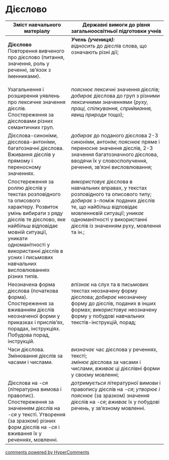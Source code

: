 <div id="hypercomments_widget" class="js-hypercomments-widget invisible"></div>

# Дієслово   

<table>
  <tr>
    <td width="40%" align="center"><b>Зміст навчального матеріалу</b></td>
    <td width="60%" align="center"><b>Державні вимоги до рівня загальноосвітньої підготовки учнів</b></td>
  </tr>
<tbody>
  <tr>
    <td width="40%" style="vertical-align:top !important;">
    <p><b>Дієслово</b><br>
Повторення вивченого про дієслово (питання, значення, роль у реченні, зв’язок з іменниками).</td>
    <td width="60%" style="vertical-align:top !important;">
<i><b>Учень (учениця):</b></i><br>
<i>відносить</i> до дієслів слова, що означають різні дії;<br></td>
  </tr>
  <tr>
    <td width="40%" style="vertical-align:top !important;">
Узагальнення і розширення уявлень про лексичне значення дієслів. Спостереження за дієсловами різних семантичних груп. </td>
    <td width="60%" style="vertical-align:top !important;">
<i>пояснює</i> лексичні значення дієслів; <i>добирає</i> дієслова до груп з різними лексичними значеннями (<i>руху, праці, спілкування, сприймання, явищ природи</i> тощо);</td>
  </tr>
  <tr>
    <td width="40%" style="vertical-align:top !important;">
Дієслова-синоніми, дієслова-антоніми, багатозначні дієслова. Вживання дієслів у прямому і переносному значеннях.</td>
    <td width="60%" style="vertical-align:top !important;">
<i>добирає</i> до поданого дієслова 2-3 синоніми, антонім; <i>пояснює</i> пряме і переносне значення дієслів, 2-3 значення багатозначного дієслова, вводячи їх у словосполучення, речення, зв’язні висловлювання;</td>
  </tr>
  <tr>
    <td width="40%" style="vertical-align:top !important;">
Спостереження за роллю дієслів у текстах розповідного та описового характеру. Розвиток умінь вибирати з ряду дієслів те дієслово, яке найбільш відповідає мовній ситуації, уникати одноманітності у використанні дієслів в усних і письмових навчальних висловлюваннях різних типів.</td>
    <td width="60%" style="vertical-align:top !important;">
<i>використовує</i> дієслова в навчальних вправах, у текстах розповідного та описового типу; <i>добирає</i> з-поміж поданих дієслів те, що найбільш відповідає мовленнєвій ситуації; <i>уникає</i> одноманітності у використанні дієслів із значенням руху, мовлення та ін.;</td>
  </tr>
  <tr>
    <td width="40%" style="vertical-align:top !important;">
Неозначена форма дієслова (початкова форма). <br>
Спостереження за вживанням дієслів неозначеної форми у приказках і прислів’ях, порадах, інструкціях. <br>
Побудова порад, інструкцій. <br></td>
    <td width="60%" style="vertical-align:top !important;">
<i>впізнає</i> на слух та в письмових текстах неозначену форму дієслова; <i>добирає</i> неозначену форму до дієслів, поданих в інших формах; <i>використовує</i> неозначену форму у побудові навчальних текстів-інструкцій, порад;</td>
  </tr>
  <tr>
    <td width="40%" style="vertical-align:top !important;">
Часи дієслова. Змінювання дієслів за часами і числами. </td>
    <td width="60%" style="vertical-align:top !important;">
<i>визначає</i> час дієслова у реченнях, тексті;<br>
<i>змінює</i> дієслова за часами і числами, <i>вживає</i> ці дієслівні форми у своєму мовленні;</td>
  </tr>
  <tr>
    <td width="40%" style="vertical-align:top !important;">
Дієслова на <i>-ся</i> (літературна вимова і правопис). Спостереження за значенням дієслів на <i>-ся</i> у тексті. Утворення (за зразком) різних форм дієслів на <i>-ся</i> і вживання їх у реченнях, мовленні.</td>
    <td width="60%" style="vertical-align:top !important;">
<i>дотримується</i> літературної вимови і правопису дієслів на <i>-ся</i>; <i>утворює і пояснює</i> (за зразком) значення дієслів на <i>-ся</i>; <i>вживає</i> їх у побудові речень, у зв’язному мовленні.</td>
  </tr>
</tbody>
</table>

<div class="js-hypercomments-container">
<a href="http://hypercomments.com" class="hc-link" title="comments widget">comments powered by HyperComments</a>
</div>